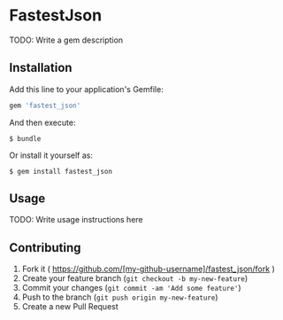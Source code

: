 # FastestJson

TODO: Write a gem description

## Installation

Add this line to your application's Gemfile:

```ruby
gem 'fastest_json'
```

And then execute:

    $ bundle

Or install it yourself as:

    $ gem install fastest_json

## Usage

TODO: Write usage instructions here

## Contributing

1. Fork it ( https://github.com/[my-github-username]/fastest_json/fork )
2. Create your feature branch (`git checkout -b my-new-feature`)
3. Commit your changes (`git commit -am 'Add some feature'`)
4. Push to the branch (`git push origin my-new-feature`)
5. Create a new Pull Request
